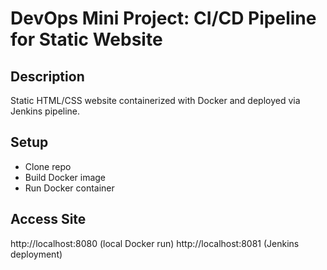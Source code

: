 # DevOps Mini Project: CI/CD Pipeline for Static Website

## Description
Static HTML/CSS website containerized with Docker and deployed via Jenkins pipeline.

## Setup
- Clone repo
- Build Docker image
- Run Docker container

## Access Site
http://localhost:8080 (local Docker run)
http://localhost:8081 (Jenkins deployment)
